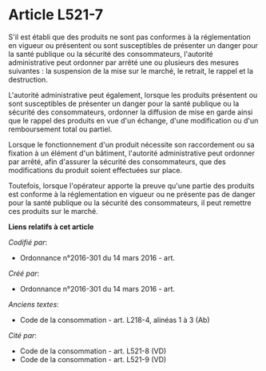 # Article L521-7

S'il est établi que des produits ne sont pas conformes à la réglementation en vigueur ou présentent ou sont susceptibles de
présenter un danger pour la santé publique ou la sécurité des consommateurs, l'autorité administrative peut ordonner par
arrêté une ou plusieurs des mesures suivantes : la suspension de la mise sur le marché, le retrait, le rappel et la
destruction.

L'autorité administrative peut également, lorsque les produits présentent ou sont susceptibles de présenter un danger pour la
santé publique ou la sécurité des consommateurs, ordonner la diffusion de mise en garde ainsi que le rappel des produits en
vue d'un échange, d'une modification ou d'un remboursement total ou partiel.

Lorsque le fonctionnement d'un produit nécessite son raccordement ou sa fixation à un élément d'un bâtiment, l'autorité
administrative peut ordonner par arrêté, afin d'assurer la sécurité des consommateurs, que des modifications du produit
soient effectuées sur place.

Toutefois, lorsque l'opérateur apporte la preuve qu'une partie des produits est conforme à la réglementation en vigueur ou ne
présente pas de danger pour la santé publique ou la sécurité des consommateurs, il peut remettre ces produits sur le marché.

**Liens relatifs à cet article**

_Codifié par_:

  - Ordonnance n°2016-301 du 14 mars 2016 - art.

_Créé par_:

  - Ordonnance n°2016-301 du 14 mars 2016 - art.

_Anciens textes_:

  - Code de la consommation - art. L218-4, alinéas 1 à 3 (Ab)

_Cité par_:

  - Code de la consommation - art. L521-8 (VD)
  - Code de la consommation - art. L521-9 (VD)
